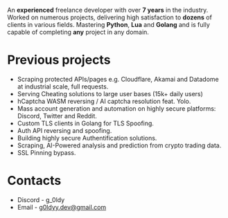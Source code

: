 An **experienced** freelance developer with over **7 years** in the industry. Worked on numerous projects, delivering high satisfaction to **dozens** of clients in various fields. Mastering **Python**, **Lua** and **Golang** and is fully capable of completing **any** project in any domain.

# Previous projects

* Scraping protected APIs/pages e.g. Cloudflare, Akamai and Datadome at industrial scale, full requests.
* Serving Cheating solutions to large user bases (15k+ daily users)
* hCaptcha WASM reversing / AI captcha resolution feat. Yolo.
* Mass account generation and automation on highly secure platforms: Discord, Twitter and Reddit.
* Custom TLS clients in Golang for TLS Spoofing.
* Auth API reversing and spoofing.
* Building highly secure Authentification solutions.
* Scraping, AI-Powered analysis and prediction from crypto trading data.
* SSL Pinning bypass.

# Contacts

* Discord - g\_0ldy
* Email - [g0ldyy.dev@gmail.com](mailto:g0ldyy.dev@gmail.com)
